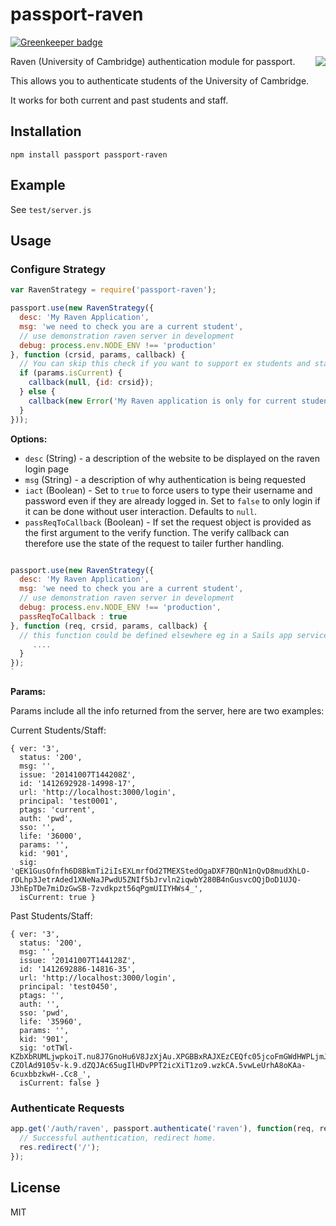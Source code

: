 # passport-raven

[![Greenkeeper badge](https://badges.greenkeeper.io/ForbesLindesay/passport-raven.svg)](https://greenkeeper.io/)

<img src="http://i.imgur.com/EtxtRb0.png" align="right"/>

Raven (University of Cambridge) authentication module for passport.

This allows you to authenticate students of the University of Cambridge.

It works for both current and past students and staff.

## Installation

```
npm install passport passport-raven
```

## Example

See `test/server.js`

## Usage

### Configure Strategy

```js
var RavenStrategy = require('passport-raven');

passport.use(new RavenStrategy({
  desc: 'My Raven Application',
  msg: 'we need to check you are a current student',
  // use demonstration raven server in development
  debug: process.env.NODE_ENV !== 'production'
}, function (crsid, params, callback) {
  // You can skip this check if you want to support ex students and staff as well
  if (params.isCurrent) {
    callback(null, {id: crsid});
  } else {
    callback(new Error('My Raven application is only for current students and staff'));
  }
}));
```

**Options:**

 - `desc` (String) - a description of the website to be displayed on the raven login page
 - `msg` (String) - a description of why authentication is being requested
 - `iact` (Boolean) - Set to `true` to force users to type their username and password even if they are already logged in. Set to `false` to only login if it can be done without user interaction.  Defaults to `null`.
 - `passReqToCallback` (Boolean) - If set the request object is provided as the first argument to the verify function. The verify callback can therefore use the state of the request to tailer further handling.


```js

passport.use(new RavenStrategy({
  desc: 'My Raven Application',
  msg: 'we need to check you are a current student',
  // use demonstration raven server in development
  debug: process.env.NODE_ENV !== 'production',
  passReqToCallback : true
}, function (req, crsid, params, callback) {
  // this function could be defined elsewhere eg in a Sails app services protocol
     ....
  }
});
`

```

**Params:**

Params include all the info returned from the server, here are two examples:

Current Students/Staff:

```
{ ver: '3',
  status: '200',
  msg: '',
  issue: '20141007T144208Z',
  id: '1412692928-14998-17',
  url: 'http://localhost:3000/login',
  principal: 'test0001',
  ptags: 'current',
  auth: 'pwd',
  sso: '',
  life: '36000',
  params: '',
  kid: '901',
  sig: 'qEK1GusOfnfh6D8BkmTi2iIsEXLmrfOd2TMEXStedOgaDXF7BQnN1nQvD8mudXhLO-rDLhp3JetrAded1XNeNaJPwdU5ZNIf5bJrvln2iqwbY280B4nGusvcOQjDoD1UJQ-J3hEpTDe7miDzGwSB-7zvdkpzt56qPgmUIIYHWs4_',
  isCurrent: true }
```


Past Students/Staff:

```
{ ver: '3',
  status: '200',
  msg: '',
  issue: '20141007T144128Z',
  id: '1412692886-14816-35',
  url: 'http://localhost:3000/login',
  principal: 'test0450',
  ptags: '',
  auth: '',
  sso: 'pwd',
  life: '35960',
  params: '',
  kid: '901',
  sig: 'otTWl-KZbXbRUMLjwpkoiT.nu8J7GnoHu6V8JzXjAu.XPGBBxRAJXEzCEQfc05jcoFmGWdHWPLjmJgNgom2vnltCu-CZOlAd9105v-k.9.dZQJAc65ugIlHDvPPT2icXiT1zo9.wzkCA.5vwLeUrhA8oKAa-6cuxbbzkwH-.Cc8_',
  isCurrent: false }
```

### Authenticate Requests

```js
app.get('/auth/raven', passport.authenticate('raven'), function(req, res) {
  // Successful authentication, redirect home.
  res.redirect('/');
});
```

## License

MIT
